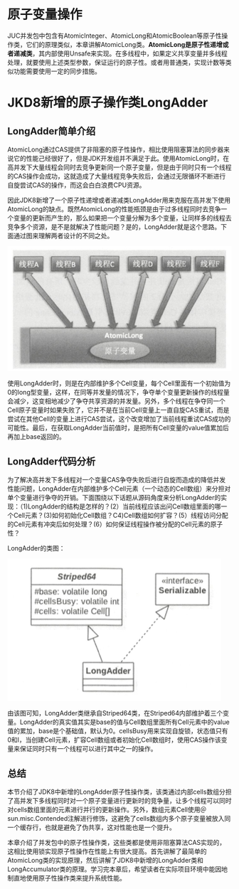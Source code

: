 # 原子变量操作
JUC并发包中包含有Atomiclnteger、AtomicLong和AtomicBoolean等原子性操作类，它们的原理类似，本章讲解AtomicLong类。**AtomicLong是原子性递增或者递减类**，其内部使用Unsafe来实现。在多线程中，如果定义共享变量并多线程处理，就要使用上述类型参数，保证运行的原子性。或者用普通类，实现计数等类似功能需要使用一定的同步措施。

# JKD8新增的原子操作类LongAdder
## LongAdder简单介绍
AtomicLong通过CAS提供了非阻塞的原子性操作，相比使用阻塞算法的同步器来说它的性能己经很好了，但是JDK开发组并不满足于此。使用AtomicLong时，在高并发下大量线程会同时去竞争更新同一个原子变量，但是由于同时只有一个线程的CAS操作会成功，这就造成了大量线程竞争失败后，会通过无限循环不断进行自旋尝试CAS的操作，而这会白白浪费CPU资源。

因此JDK8新增了一个原子性递增或者递减类LongAdder用来克服在高并发下使用AtomicLong的缺点。既然AtomicLong的性能瓶颈是由于过多线程同时去竞争一个变量的更新而产生的，那么如果把一个变量分解为多个变量，让同样多的线程去竞争多个资源，是不是就解决了性能问题？是的，LongAdder就是这个思路。下面通过图来理解两者设计的不同之处。

![LongAdder简单介绍](../../base/LongAdder简单介绍.png)

使用LongAdder时，则是在内部维护多个Cell变量，每个Cell里面有一个初始值为0的long型变量，这样，在同等并发量的情况下，争夺单个变量更新操作的线程量会减少，这变相地减少了争夺共享资源的并发量。另外，多个线程在争夺同一个Cell原子变量时如果失败了，它并不是在当前Cell变量上一直自旋CAS重试，而是尝试在其他Cell的变量上进行CAS尝试，这个改变增加了当前线程重试CAS成功的可能性。最后，在获取LongAdder当前值时，是把所有Cell变量的value值累加后再加上base返回的。

## LongAdder代码分析

为了解决高并发下多线程对一个变量CAS争夺失败后进行自旋而造成的降低并发性能问题，LongAdder在内部维护多个Cell元素（一个动态的Cell数组）来分担对单个变量进行争夺的开销。下面围绕以下话题从源码角度来分析LongAdder的实现：（1)LongAdder的结构是怎样的？(2）当前线程应该出问Cell数组里面的哪一个Cell元素？(3)如何初始化Cell数组？C4)Cell数组如何扩容？(5）线程访问分配的Cell元素有冲突后如何处理？(6）如何保证线程操作被分配的Cell元素的原子性？

LongAdder的类图：

![LongAdder简单介绍_1](../../base/LongAdder简单介绍_1.png)

由该图可知，LongAdder类继承自Striped64类，在Striped64内部维护着三个变量。LongAdder的真实值其实是base的值与Cell数组里面所有Cell元素中的value值的累加，base是个基础值，默认为0。cellsBusy用来实现自旋锁，状态值只有0和l，当创建Cell元素，扩容Cell数组或者初始化Cell数组时，使用CAS操作该变量来保证同时只有一个线程可以进行其中之一的操作。

## 总结
本节介绍了JDK8中新增的LongAdder原子性操作类，该类通过内部cells数组分担了高并发下多线程同时对一个原子变量进行更新时的竞争量，让多个线程可以同时对cells数组里面的元素进行并行的更新操作。另外，数组元素Cell使用＠sun.misc.Contended注解进行修饰，这避免了cells数组内多个原子变量被放入同一个缓存行，也就是避免了伪共享，这对性能也是一个提升。

本章介绍了并发包中的原子性操作类，这些类都是使用非阻塞算法CAS实现的，这相比使用锁实现原子性操作在性能上有很大提高。首先讲解了最简单的AtomicLong类的实现原理，然后讲解了JDK8中新增的LongAdder类和LongAccumulator类的原理。学习完本章后，希望读者在实际项目环境中能因地制直地使用原子性操作类来提升系统性能。
